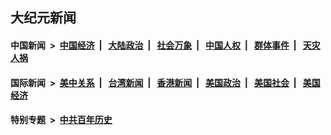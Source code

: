 ## 大纪元新闻

#### 中国新闻 &nbsp;>&nbsp; [中国经济](indexes/ncid283/README.md?01010045) &nbsp;| &nbsp; [大陆政治](indexes/ncid277/README.md?01010045) &nbsp;| &nbsp; [社会万象](indexes/ncid282/README.md?01010045) &nbsp;| &nbsp; [中国人权](indexes/ncid278/README.md?01010045) &nbsp;| &nbsp; [群体事件](indexes/ncid279/README.md?01010045) &nbsp;| &nbsp; [天灾人祸](indexes/ncid280/README.md?01010045)

#### 国际新闻 &nbsp;>&nbsp; [美中关系](indexes/nf1412576/README.md?01010045) &nbsp;| &nbsp; [台湾新闻](indexes/ncid1349361/README.md?01010045) &nbsp;| &nbsp; [香港新闻](indexes/ncid1349362/README.md?01010045) &nbsp;| &nbsp; [美国政治](indexes/ncid1078159/README.md?01010045) &nbsp;| &nbsp; [美国社会](indexes/ncid1078160/README.md?01010045) &nbsp;| &nbsp; [美国经济](indexes/ncid1078158/README.md?01010045)

#### 特别专题 &nbsp;>&nbsp; [中共百年历史](https://github.com/epoch-news/epoch-special/blob/master/README.md?01010045)  
